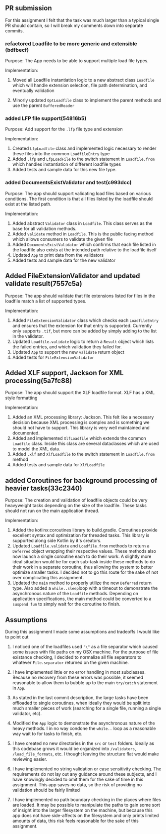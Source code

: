 ## PR submission

For this assignment I felt that the task was much larger than a typical single PR should contain, so I will break my
comments down into separate commits.

### refactored Loadfile to be more generic and extensible (bdfbecf)
Purpose: The App needs to be able to support multiple load file types.

Implementation:
1. Moved all Loadfile instantiation logic to a new abstract class `Loadfile` which will handle extension selection,
file path determination, and eventually validation

2. Minorly updated `OptLoadfile` class to implement the parent methods and use the parent `BufferedReader`


### added LFP file support(54816b5)
Purpose: Add support for the `.lfp` file type and extension

Implementation:
1. Created `LfpLoadfile` class and implemented logic necessary to render these files into the common `LoadfileEntry` type
2. Added `.lfp` and `LfpLoadFile` to the switch statement in `Loadfile.from` which handles instantiation of different
loadfile types
3. Added tests and sample data for this new file type.

### added DocumentsExistValidator and test(c993dcc)
Purpose: The app should support validating load files based on various conditions.  The first condition is that all files
listed by the loadfile should exist at the listed path.

Implementation:
1. Added abstract `Validator` class in `Loadfile`.  This class serves as the base for all validation methods.
2. Added `validate` method in `Loadfile`.  This is the public facing method which allows consumers to validate the given file
3. Added `DocumentsExistValidator` which confirms that each file listed in the loadfile also exists at the intended path
relative to the loadfile itself
4. Updated `App` to print data from the validators
5. Added tests and sample data for the new validator

## Added FileExtensionValidator and updated validate result(7557c5a)
Purpose:  The app should validate that file extensions listed for files in the loadfile match a list of supported types.

Implementation:
1. Added `FileExtensionValidator` class which checks each `LoadfileEntry` and ensures that the extension for that entry
is supported.  Currently only supports `.tif`, but more can be added by simply adding to the list in the validator.
2. Updated `Loadfile.validate` logic to return a `Result` object which lists the failed entries, and which validation they
failed for.
3. Updated `App` to support the new `validate` return object
4. Added tests for `FileExtensionValidator`

## Added XLF support, Jackson for XML processing(5a7fc88)
Purpose: The app should support the XLF loadfile format.  XLF has a XML style formatting

Implementation:
1. Added an XML processing library: Jackson.  This felt like a necessary decision because XML processing is complex and 
is something we should not have to support.  This library is very well maintained and documented.
2. Added and implemented `XlfLoadfile` which extends the common `Loadfile` class.  Inside this class are several dataclasses
which are used to model the XML data.  
3. Added `.xlf` and `XlfLoadfile` to the switch statement in `Loadfile.from` method
4. Added tests and sample data for `XlfLoadfile`

## added Coroutines for background processing of heavier tasks(33c2340)
Purpose: The creation and validation of loadfile objects could be very heavyweight tasks depending on the size of the loadfile.
These tasks should not run on the main application thread.

Implementation:
1. Added the kotlinx:coroutines library to build.gradle.  Coroutines provide excellent syntax and optimization for threaded
tasks.  This library is supported along side Kotlin by it's creators.
2. Updated `Loadfile.validate` and `Loadfile.from` methods to return a `Deferred` object wrapping their respective values.
These methods also now launch a single coroutine each to do their work.  A slightly more ideal situation would be for each
sub-task inside these methods to do their work in a separate coroutine, thus allowing the system to better optimize smaller
tasks.  I decided not to go this route for the sake of not over complicating this assignment.
3. Updated the `main` method to properly utilize the new `Deferred` return type.  Also added a `while..sleep`loop with a
timeout to demonstrate the asynchronous nature of the `Loadfile` methods.  Depending on application specifications, the
main method could be converted to a `suspend fun` to simply wait for the coroutine to finish.

## Assumptions
During this assignment I made some assumptions and tradeoffs I would like to point out

1.  I noticed one of the loadfiles used `"\"` as a file separator which caused some issues with file paths on my OSX machine.
For the purpose of file existance checking, I decided to normalize all file separators to whatever `File.separator` returned
on the given machine.

2.  I have implemented little or no error handling in most subclasses.  Because no recovery from these errors was possible,
it seemed reasonable to allow them to bubble up to the main `try/catch` statement in `App`.

3. As stated in the last commit description, the large tasks have been offloaded to single coroutines, when ideally they
would be split into much smaller pieces of work (searching for a single file, running a single validator, etc).

4. Modified the `App` logic to demonstrate the asynchronous nature of the heavy methods.  I in no way condone the `while..`
loop as a reasonable way wait to for tasks to finish, etc.

5. I have created no new directories in the `src` or `test` folders.  Ideally as this codebase grows it would be organized
into `/validators`, `/load_file_formats`, etc.  I thought leaving the structure flat would make reviewing easier.

6. I have implemented no string validation or case sensitivity checking.  The requirements do not lay out any guidance around
these subjects, and I have knowingly decided to omit them for the sake of time in this assignment.  This app saves no data,
so the risk of providing no validation should be fairly limited

7. I have implemented no path boundary checking in the places where files are loaded.  It may be possible to manipulate
the paths to gain some sort of insight into the larger filesystem on the machine, but because this app does not have side-affects
on the filesystem and only prints limited amounts of data, this risk feels reasonable for the sake of this assignment.